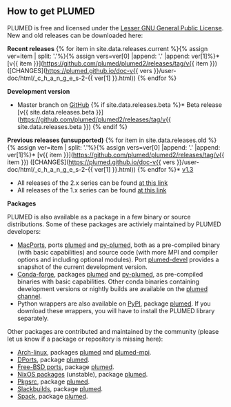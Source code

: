 How to get PLUMED
-----------------------------
PLUMED is free and licensed under the [Lesser GNU General Public License](http://www.gnu.org/licenses/lgpl-3.0.en.html).
New and old releases can be downloaded here:

__Recent releases__
{% for item in site.data.releases.current %}{% assign ver=item | split: '.'%}{% assign vers=ver[0] |append: '.' |append: ver[1]%}* [v{{ item }}](https://github.com/plumed/plumed2/releases/tag/v{{ item }}) ([CHANGES](https://plumed.github.io/doc-v{{ vers }}/user-doc/html/_c_h_a_n_g_e_s-2-{{ ver[1] }}.html))
{% endfor %}

__Development version__
* Master branch on [GitHub](http://github.com/plumed/plumed2)
{% if site.data.releases.beta %}* Beta release [v{{ site.data.releases.beta }}](https://github.com/plumed/plumed2/releases/tag/v{{ site.data.releases.beta }}) {% endif %}

__Previous releases (unsupported)__
{% for item in site.data.releases.old %}{% assign ver=item | split: '.'%}{% assign vers=ver[0] |append: '.' |append: ver[1]%}* [v{{ item }}](https://github.com/plumed/plumed2/releases/tag/v{{ item }}) ([CHANGES](https://plumed.github.io/doc-v{{ vers }}/user-doc/html/_c_h_a_n_g_e_s-2-{{ ver[1] }}.html))
{% endfor %}* [v1.3](https://github.com/plumed/old-releases/blob/master/PLUMED-1.3.0.tgz)
* All releases of the 2.x series can be found [at this link](https://github.com/plumed/plumed2/releases)
* All releases of the 1.x series can be found [at this link](https://github.com/plumed/old-releases)

__Packages__

PLUMED is also available as a package in a few binary or source distributions. Some of these packages are activiely maintained by PLUMED developers:
* [MacPorts](https://www.macports.org/), ports [plumed](https://ports.macports.org/port/plumed) and [py-plumed](https://ports.macports.org/port/py-plumed), both as a pre-compiled binary (with basic capabilities) and source code (with more MPI and compiler options and including optional modules). Port [plumed-devel](https://ports.macports.org/port/plumed-devel) provides a snapshot of the current development version.
* [Conda-forge](https://conda-forge.org/), packages [plumed](https://anaconda.org/conda-forge/plumed) and [py-plumed](https://anaconda.org/conda-forge/py-plumed), as pre-compiled binaries with basic capabilities. Other conda binaries containing development versions or nightly builds are available on the [plumed channel](https://anaconda.org/plumed).
* Python wrappers are also available on [PyPI](https://pypi.org/), package [plumed](https://pypi.org/project/plumed/). If you download these wrappers, you will have to install the PLUMED library separately.

Other packages are contributed and maintained by the community (please let us know if a package or repository is missing here):
* [Arch-linux](https://aur.archlinux.org/), packages [plumed](https://aur.archlinux.org/packages/plumed) and [plumed-mpi](https://aur.archlinux.org/packages/plumed-mpi).
* [DPorts](https://github.com/DragonFlyBSD/DPorts), package [plumed](https://github.com/DragonFlyBSD/DPorts/tree/master/science/plumed).
* [Free-BSD ports](https://www.freebsd.org/ports/), package [plumed](https://www.freshports.org/science/plumed).
* [NixOS packages](https://github.com/NixOS) (unstable), package [plumed](https://github.com/NixOS/nixpkgs/blob/nixos-unstable/pkgs/development/libraries/science/chemistry/plumed/default.nix).
* [Pkgsrc](https://www.pkgsrc.org/), package [plumed](https://pkgsrc.se/math/plumed).
* [Slackbuilds](https://slackbuilds.org/), package [plumed](https://slackbuilds.org/repository/15.0/libraries/PLUMED/).
* [Spack](https://spack.io/), package [plumed](https://spack.github.io/packages/package.html?name=plumed).
